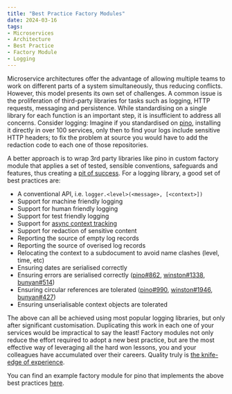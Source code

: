 ```yaml
---
title: "Best Practice Factory Modules"
date: 2024-03-16
tags:
- Microservices
- Architecture
- Best Practice
- Factory Module
- Logging
---
```


Microservice architectures offer the advantage of allowing multiple teams to work on different parts of a system simultaneously, thus reducing conflicts. However, this model presents its own set of challenges. A common issue is the proliferation of third-party libraries for tasks such as logging, HTTP requests, messaging and persistence. While standardising on a single library for each function is an important step, it is insufficient to address all concerns. Consider logging: Imagine if you standardised on [pino](https://github.com/pinojs/pino), installing it directly in over 100 services, only then to find your logs include sensitive HTTP headers; to fix the problem at source you would have to add the redaction code to each one of those repositories.

A better approach is to wrap 3rd party libraries like pino in custom factory module that applies a set of tested, sensible conventions, safeguards and features, thus creating a [pit of success](https://learn.microsoft.com/en-us/archive/blogs/brada/the-pit-of-success). For a logging library, a good set of best practices are:

- A conventional API, i.e. `logger.<level>(<message>, [<context>])`
- Support for machine friendly logging
- Support for human friendly logging
- Support for test friendly logging
- Support for [async context tracking](https://nodejs.org/api/async_context.html)
- Support for redaction of sensitive content
- Reporting the source of empty log records
- Reporting the source of overised log records
- Relocating the context to a subdocument to avoid name clashes (level, time, etc)
- Ensuring dates are serialised correctly
- Ensuring errors are serialised correctly ([pino#862](https://github.com/pinojs/pino/issues/862), [winston#1338](https://github.com/winstonjs/winston/issues/1338), [bunyan#514](https://github.com/trentm/node-bunyan/issues/514))
- Ensuring circular references are tolerated ([pino#990](https://github.com/pinojs/pino/issues/990), [winston#1946](https://github.com/winstonjs/winston/issues/1946),  [bunyan#427](https://github.com/trentm/node-bunyan/issues/427))
- Ensuring unserialisable context objects are tolerated

The above can all be achieved using most popular logging libraries, but only after significant customisation. Duplicating this work in each one of your services would be impractical to say the least! Factory modules not only reduce the effort required to adopt a new best practice, but are the most effective way of leveraging all the hard won lessons, you and your colleagues have accumulated over their careers. Quality truly is [the knife-edge of experience](https://en.wikipedia.org/wiki/Pirsig%27s_Metaphysics_of_Quality).

You can find an example factory module for pino that implements the above best practices [here](https://github.com/acuminous/module-acme-logging).
